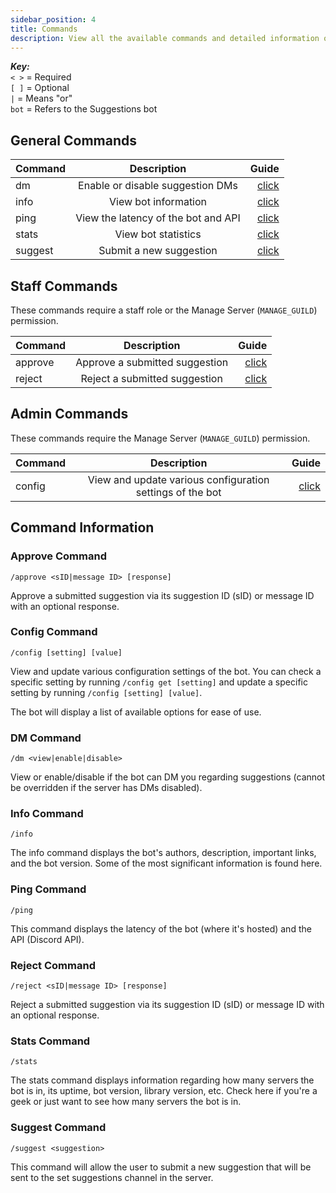 ```yaml
---
sidebar_position: 4
title: Commands
description: View all the available commands and detailed information of the Suggestions bot.
---
```


_**Key:**_  
`< >` = Required  
`[ ]` = Optional  
`|` = Means "or"  
`bot` = Refers to the Suggestions bot

## General Commands
| Command |             Description             |                     Guide |
|---------|:-----------------------------------:|--------------------------:|
| dm      |  Enable or disable suggestion DMs   |      [click](#dm-command) |
| info    |        View bot information         |    [click](#info-command) |
| ping    | View the latency of the bot and API |    [click](#ping-command) |
| stats   |         View bot statistics         |   [click](#stats-command) |
| suggest |       Submit a new suggestion       | [click](#suggest-command) |

## Staff Commands
These commands require a staff role or the Manage Server (`MANAGE_GUILD`) permission.

| Command |          Description           |                     Guide |
|---------|:------------------------------:|--------------------------:|
| approve | Approve a submitted suggestion | [click](#approve-command) |
| reject  | Reject a submitted suggestion  |  [click](#reject-command) | 


## Admin Commands
These commands require the Manage Server (`MANAGE_GUILD`) permission.

| Command |                        Description                        |                    Guide |
|---------|:---------------------------------------------------------:|-------------------------:|
| config  | View and update various configuration settings of the bot | [click](#config-command) |

## Command Information

### Approve Command
```
/approve <sID|message ID> [response]
```
Approve a submitted suggestion via its suggestion ID (sID) or message ID with an optional response.

### Config Command
```
/config [setting] [value]
```
View and update various configuration settings of the bot. You can check a specific setting by running `/config get [setting]` and update a specific setting by running `/config [setting] [value]`.

The bot will display a list of available options for ease of use.

### DM Command
```
/dm <view|enable|disable>
```
View or enable/disable if the bot can DM you regarding suggestions (cannot be overridden if the server has DMs disabled).

### Info Command
```
/info
```
The info command displays the bot's authors, description, important links, and the bot version. Some of the most significant information is found here.

### Ping Command
```
/ping
```
This command displays the latency of the bot (where it's hosted) and the API (Discord API).

### Reject Command
```
/reject <sID|message ID> [response]
```
Reject a submitted suggestion via its suggestion ID (sID) or message ID with an optional response.

### Stats Command
```
/stats
```
The stats command displays information regarding how many servers the bot is in, its uptime, bot version, library version, etc. Check here if you're a geek or just want to see how many servers the bot is in.

### Suggest Command
```
/suggest <suggestion>
```
This command will allow the user to submit a new suggestion that will be sent to the set suggestions channel in the server.
